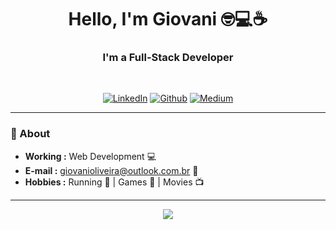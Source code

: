 <h1 align="center"> Hello, I'm Giovani 🤓💻☕ </h1>

<h3 align="center"> I'm a Full-Stack Developer </h3> <br>

<p align="center"> 
<a href="https://www.linkedin.com/in/giovani-henrique-462315117/"><img alt="LinkedIn" src="https://img.shields.io/badge/-Giovani_de_Oliveira-blue?style=flat-square&logo=Linkedin&logoColor=white&link=https://www.linkedin.com/in/giovani-henrique-462315117/"></a>
<a href="https://github.com/xxgicoxx"><img alt="Github" src="https://img.shields.io/badge/-xxgicoxx-black?style=flat-square&logo=Github&logoColor=white&link=https://www.linkedin.com/in/giovani-henrique-462315117/"></a>
<a href="https://medium.com/@giovanioliveira_"><img alt="Medium" src="https://img.shields.io/badge/-Giovani_de_Oliveira-black?style=flat-square&logo=Medium&logoColor=white&link=https://www.linkedin.com/in/giovani-henrique-462315117/"></a>
</p>

---

### 📜 About
-  **Working :**  Web Development :computer:
-  **E-mail :**  [giovanioliveira@outlook.com.br](mailto:giovanioliveira@outlook.com.br?subject=[GitHub]%20Source%20Han%20Sans) :email:
-  **Hobbies :** Running :running: | Games :space_invader: | Movies :tv:

---

<p align="center">
    <img align="center" src="https://media.giphy.com/media/13HgwGsXF0aiGY/giphy.gif" />
</p>
